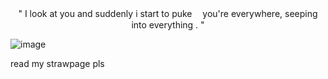 <p align="center">" I look at you and suddenly i start to puke
ㅤyou're everywhere, seeping into everything . " </p align="center">

![image](https://files.catbox.moe/ltpboa.png)

read my strawpage pls
